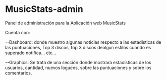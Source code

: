 # MusicStats-admin

Panel de administración para la Aplicación web MusicStats

Cuenta con:

--Dashboard: donde muestro algunas noticias respecto a las estadisticas de las puntuaciones, Top 3 discos, top 3 discos dealgun estilos 
cuando es superado notifica... etc...

--Graphics: Se trata de una sección donde mostrará estadísticas de los usuarios, cantidad, nuevos logueos, sobre las puntuaciones y sobre los comentarios.
